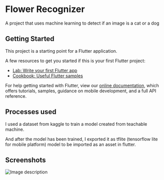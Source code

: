 # Flower Recognizer

A project that uses machine learning to detect if an image is a cat or a dog

## Getting Started

This project is a starting point for a Flutter application.

A few resources to get you started if this is your first Flutter project:

- [Lab: Write your first Flutter app](https://flutter.dev/docs/get-started/codelab)
- [Cookbook: Useful Flutter samples](https://flutter.dev/docs/cookbook)

For help getting started with Flutter, view our
[online documentation](https://flutter.dev/docs), which offers tutorials,
samples, guidance on mobile development, and a full API reference.

## Processes used

I used a dataset from kaggle to train a model created from teachable machine.

And after the model has been trained, I exported it as tflite (tensorflow lite for mobile platform) model to be imported as an asset in flutter.

## Screenshots

![Image description](http://g.recordit.co/51UU2uvFuH.gif)
